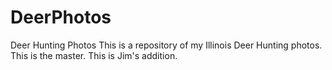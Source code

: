 # DeerPhotos
Deer Hunting Photos
This is a repository of my Illinois Deer Hunting photos.
This is the master.
This is Jim's addition.
